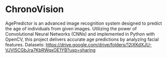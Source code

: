 # ChronoVision
AgePredictor is an advanced image recognition system designed to predict the age of individuals from given images. Utilizing the power of Convolutional Neural Networks (CNNs) and implemented in Python with OpenCV, this project delivers accurate age predictions by analyzing facial features.
Datasets:
https://drive.google.com/drive/folders/12jXKdXJU-VJVI5CGbJra7KbRWqxOE1YB?usp=sharing
